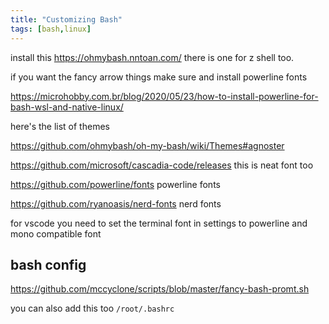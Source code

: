 ```yaml
---
title: "Customizing Bash"
tags: [bash,linux]
---
```


install this https://ohmybash.nntoan.com/
there is one for z shell too.

if you want the fancy arrow things make sure and install powerline fonts

https://microhobby.com.br/blog/2020/05/23/how-to-install-powerline-for-bash-wsl-and-native-linux/

here's the list of themes

https://github.com/ohmybash/oh-my-bash/wiki/Themes#agnoster

https://github.com/microsoft/cascadia-code/releases this is neat font too

https://github.com/powerline/fonts powerline fonts


https://github.com/ryanoasis/nerd-fonts nerd fonts

for vscode you need to set the terminal font in settings to powerline and mono compatible font

## bash config
https://github.com/mccyclone/scripts/blob/master/fancy-bash-promt.sh

you can also add this too `/root/.bashrc`